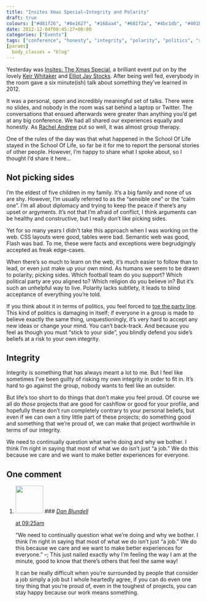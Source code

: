 ```yaml
---
title: "Insites Xmas Special—Integrity and Polarity"
draft: true
colours: ["#d81f26", "#8e1627", "#168aa4", "#681f2a", "#4bc1db", "#401b20", "#00CCFA"]
date: 2012-12-04T08:45:27+00:00
categories: ["Events"]
tags: ["conference", "honesty", "integrity", "polarity", "politics", "sharing"]
[params]
  body_classes = "blog"
---
```


Yesterday was [Insites: The Xmas Special](http://viewportindustries.com/events/insites-the-xmas-special/), a brilliant event put on by the lovely [Keir Whitaker](http://twitter.com/keirwhitaker) and [Elliot Jay Stocks](https://twitter.com/elliotjaystocks). After being well fed, everybody in the room gave a six minute(ish) talk about something they’ve learned in 2012.

It was a personal, open and incredibly meaningful set of talks. There were no slides, and nobody in the room was sat behind a laptop or Twitter. The conversations that ensued afterwards were greater than anything you’d get at any big conference. We had all shared our experiences equally and honestly. As [Rachel Andrew](http://twitter.com/rachelandrew) put so well, it was almost group therapy.

One of the rules of the day was that what happened in the School Of Life stayed in the School Of Life, so far be it for me to report the personal stories of other people. However, I’m happy to share what I spoke about, so I thought I’d share it here…

## Not picking sides

I’m the eldest of five children in my family. It’s a big family and none of us are shy. However, I’m usually referred to as the “sensible one” or the “calm one”. I’m all about diplomacy and trying to keep the peace if there’s any upset or argyments. It’s not that I’m afraid of conflict, I think arguments can be healthy and constructive, but I really don’t like picking sides.

Yet for so many years I didn’t take this approach when I was working on the web. CSS layouts were good, tables were bad. Semantic web was good, Flash was bad. To me, these were facts and exceptions were begrudgingly accepted as freak edge-cases.

When there’s so much to learn on the web, it’s much easier to follow than to lead, or even just make up your own mind. As humans we seem to be drawn to polarity; picking sides. Which football team do you support? Which political party are you aligned to? Which religion do you believe in? But it’s such an unhelpful way to live. Polarity lacks subtlety, it leads to blind acceptance of everything you’re told.

If you think about it in terms of politics, you feel forced to [toe the party line](http://en.wikipedia.org/wiki/Toe_the_line). This kind of politics is damaging in itself; if everyone in a group is made to believe exactly the same thing, unquestioningly, it’s very hard to accept any new ideas or change your mind. You can’t back-track. And because you feel as though you must “stick to your side”, you blindly defend you side’s beliefs at a risk to your own integrity.

## Integrity

Integrity is something that has always meant a lot to me. But I feel like sometimes I’ve been guilty of risking my own integrity in order to fit in. It’s hard to go against the group, nobody wants to feel like an outsider.

But life’s too short to do things that don’t make you feel proud. Of course we all do *those* projects that are good for cashflow or good for your profile, and hopefully these don’t run completely contrary to your personal beliefs, but even if we can own a tiny little part of these projects; do something good and something that we’re proud of, we can make that project worthwhile in terms of our integrity.

We need to continually question what we’re doing and why we bother. I think I’m right in saying that most of what we do isn’t just “a job.” We do this because we care and we want to make better experiences for everyone.


## One comment

<ol class="commentlist">
	<li class="comment even thread-even depth-1" id="li-comment-407">
			<div class="comment-author vcard">
			<img alt='' src='https://secure.gravatar.com/avatar/7c77bb634e33febe9e2e9a2745732ca3?s=72&amp;d=mm&amp;r=g' srcset='https://secure.gravatar.com/avatar/7c77bb634e33febe9e2e9a2745732ca3?s=144&amp;d=mm&amp;r=g 2x' class='avatar avatar-72 photo' height='72' width='72' />
### <cite class="fn"><a href='http://twitter.com/danblundell' rel='external nofollow' class='url'>Dan Blundell</a></cite>
		</div>
		<aside class="comment-meta commentmetadata"><p><a href="#comment-407"><time datetime="2012-12-04T09:25:28+00:00" pubdate class="published">
		 at <span class="hours">09:25am</span></time></a></p>
	</aside>
	<div class="comment-entry">
		“We need to continually question what we’re doing and why we bother. I think I’m right in saying that most of what we do isn’t just “a job.” We do this because we care and we want to make better experiences for everyone.” –; This just nailed exactly why I’m feeling the way I am at the minute, good to know that there’s others that feel the same way! 

It can be really difficult when you’re surrounded by people that consider a job simply a job but I whole heartedly agree, if you can do even one tiny thing that you’re proud of, even in the toughest of projects, you can stay happy because our work means something.
	</div>
</li>
</ol>
